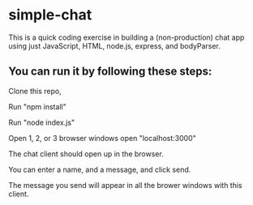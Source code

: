 # simple-chat

This is a quick coding exercise in building a (non-production) chat app using just JavaScript, HTML, node.js, express, and bodyParser. 

## You can run it by following these steps:
Clone this repo, 

Run "npm install"

Run "node index.js"

Open 1, 2, or 3 browser windows open "localhost:3000" 

The chat client should open up in the browser.

You can enter a name, and a message, and click send.

The message you send will appear in all the brower windows with this client.
